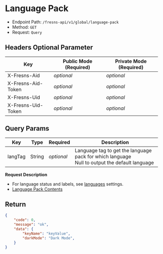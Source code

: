 # Language Pack

- Endpoint Path: `/fresns-api/v1/global/language-pack`
- Method: `GET`
- Request: `Query`

## Headers Optional Parameter

| Key | Public Mode (Required) | Private Mode (Required) |
| --- | --- | --- |
| X-Fresns-Aid | *optional* | *optional* |
| X-Fresns-Aid-Token | *optional* | *optional* |
| X-Fresns-Uid | *optional* | *optional* |
| X-Fresns-Uid-Token | *optional* | *optional* |

## Query Params

| Key | Type | Required | Description |
| --- | --- | --- | --- |
| langTag | String | *optional* | Language tag to get the language pack for which language<br>Null to output the default language |

**Request Description**

- For language status and labels, see [languages](../../reference/configs.md#languages) settings.
- [Language Pack Contents](../../reference/language-pack.md)

## Return

```json
{
    "code": 0,
    "message": "ok",
    "data": {
        "keyName": "keyValue",
        "darkMode": "Dark Mode",
    }
}
```
